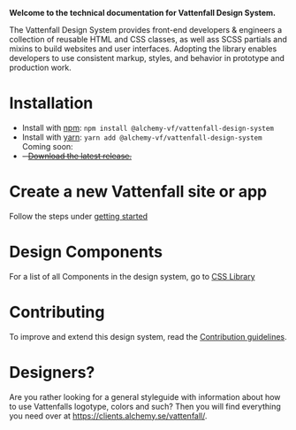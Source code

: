**Welcome to the technical documentation for Vattenfall Design System.**

The Vattenfall Design System provides front-end developers & engineers a collection of reusable HTML and CSS classes, as well ass SCSS partials and mixins to build websites and user interfaces. Adopting the library enables developers to use consistent markup, styles, and behavior in prototype and production work.

# Installation

 - Install with [npm](https://www.npmjs.com/): `npm install @alchemy-vf/vattenfall-design-system`
 - Install with [yarn](https://yarnpkg.com/): `yarn add @alchemy-vf/vattenfall-design-system`
Coming soon:
- ~~- [Download the latest release.](unpkg.com/react@16.0.0/umd/react.production.min.js)~~

# Create a new Vattenfall site or app

Follow the steps under [getting started](/getting-started)

# Design Components

For a list of all Components in the design system, go to [CSS Library](/getting-started)

# Contributing

To improve and extend this design system, read the [Contribution guidelines](/contribute).

# Designers?

Are you rather looking for a general styleguide with information about how to use Vattenfalls logotype, colors and such? Then you will find everything you need over at https://clients.alchemy.se/vattenfall/.

